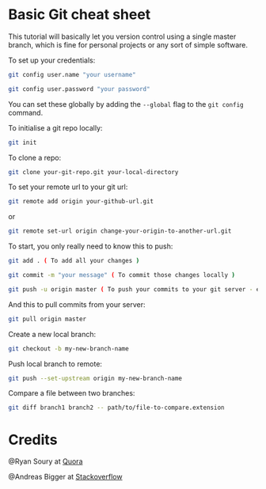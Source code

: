# Basic Git cheat sheet

This tutorial will basically let you version control using a single master branch, which is fine for personal projects or any sort of simple software.


To set up your credentials:
```bash
git config user.name "your username"

git config user.password "your password"
```
You can set these globally by adding the ```--global``` flag to the ```git config``` command.


To initialise a git repo locally:
```bash
git init
```

To clone a repo:
```bash
git clone your-git-repo.git your-local-directory
```


To set your remote url to your git url:
```bash
git remote add origin your-github-url.git 
```
or
```bash
git remote set-url origin change-your-origin-to-another-url.git
```


To start, you only really need to know this to push:
```bash
git add . ( To add all your changes )

git commit -m "your message" ( To commit those changes locally )

git push -u origin master ( To push your commits to your git server - eg. Github )
```


And this to pull commits from your server:
```bash
git pull origin master
```

Create a new local branch:
```bash
git checkout -b my-new-branch-name
```

Push local branch to remote:
```bash
git push --set-upstream origin my-new-branch-name
```

Compare a file between two branches:
```bash
git diff branch1 branch2 -- path/to/file-to-compare.extension
```

# Credits
@Ryan Soury at [Quora](https://www.quora.com/As-a-Git-beginner-should-I-use-command-line-or-a-GUI-based-client)

@Andreas Bigger at [Stackoverflow](https://stackoverflow.com/questions/35942754/how-to-save-username-and-password-in-git)
